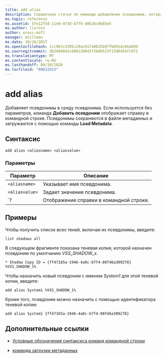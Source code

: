 ```yaml
---
title: add alias
description: Справочная статья по команде добавления псевдонима, которая добавляет псевдонимы в среду псевдонима.
ms.topic: reference
ms.assetid: 5fe12f5d-11e9-4f3d-b7f9-40b26c8685e5
ms.author: lizross
author: eross-msft
manager: mtillman
ms.date: 10/16/2017
ms.openlocfilehash: 1cc9b7c5395c29ac917a0b25b97fb091dc66a699
ms.sourcegitcommit: db2d46842c68813d043738d6523f13d8454fc972
ms.translationtype: MT
ms.contentlocale: ru-RU
ms.lasthandoff: 09/10/2020
ms.locfileid: "89633553"
---
```

# <a name="add-alias"></a>add alias

Добавляет псевдонимы в среду псевдонима. Если используется без параметров, команда **Добавить псевдоним** отображает справку в командной строке. Псевдонимы сохраняются в файле метаданных и загружаются с помощью команды **Load Metadata** .

## <a name="syntax"></a>Синтаксис

```
add alias <aliasname> <aliasvalue>
```

### <a name="parameters"></a>Параметры

| Параметр | Описание |
| --------- | ----------- |
| `<aliasname>` | Указывает имя псевдонима. |
| `<aliasvalue>` | Задает значение псевдонима. |
| `? | Отображение справки в командной строке. |

## <a name="examples"></a>Примеры

Чтобы получить список всех теней, включая их псевдонимы, введите:

```
list shadows all
```

В следующем фрагменте показана теневая копия, которой назначен псевдоним по умолчанию *VSS_SHADOW_x*.

```
* Shadow Copy ID = {ff47165a-1946-4a0c-b7f4-80f46a309278}
%VSS_SHADOW_1%
```

Чтобы назначить новый псевдоним с именем *System1* для этой теневой копии, введите:

```
add alias System1 %VSS_SHADOW_1%
```

Кроме того, псевдоним можно назначить с помощью идентификатора теневой копии:

```
add alias System1 {ff47165a-1946-4a0c-b7f4-80f46a309278}
```

## <a name="additional-references"></a>Дополнительные ссылки

- [Условные обозначения синтаксиса команд командной строки](command-line-syntax-key.md)

- [команда загрузки метаданных](load-metadata.md)
